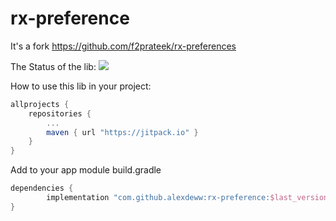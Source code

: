 # rx-preference

It's a fork https://github.com/f2prateek/rx-preferences

The Status of the lib: 
[![](https://jitpack.io/v/AlexDeww/rx-preference.svg)](https://jitpack.io/#AlexDeww/rx-preference)

How to use this lib in your project:
```gradle
allprojects {
	repositories {
		...
		maven { url "https://jitpack.io" }
	}
}
```

Add to your app module build.gradle
```gradle
dependencies {
        implementation "com.github.alexdeww:rx-preference:$last_version"
}
```
